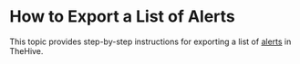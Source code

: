 # How to Export a List of Alerts

This topic provides step-by-step instructions for exporting a list of [alerts](about-alerts.md) in TheHive.